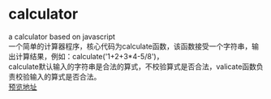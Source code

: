 # calculator
a calculator based on javascript  
一个简单的计算器程序，核心代码为calculate函数，该函数接受一个字符串，输出计算结果，例如：calculate('1+2+3*4-5/8')，  
calculate默认输入的字符串是合法的算式，不校验算式是否合法，valicate函数负责校验输入的算式是否合法。  
[预览地址](https://q123321.github.io/calculator/calculator.html)

